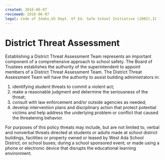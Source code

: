 ```yaml
---
created: 2016-06-07
reviewed: 2016-06-07
legal: Code of Idaho,US Dept. Of Ed. Safe School Initiative (2002),IC 18-901 Assault ---,# 0502.12 District Threat Assessment,threatening assault,IC 18-6710 Use of telephone to threaten,IC 18-7902 Malicious Harassment,IC 18-7905, 187906 Stalking,IC 18-3302I “Any person, including a student, who willfully threatens on school grounds by word or ac to use a,firearm or other deadly or dangerous weapon to do violence to any other person on school grounds is guilty of a,misdemeanor”.,IC 18-917 A Student Harassment—Intimidation--Bullying,IC 33-512 Governance of Schools,
---
```


# District Threat Assessment

Establishing a District Threat Assessment Team represents an important component of a comprehensive approach to school safety. The Board of Trustees establishes the authority of the superintendent to appoint members of a District Threat Assessment Team. The District Threat Assessment Team will have the authority to assist building administrators in:

1. identifying student threats to commit a violent act;
1. make a reasonable judgment and determine the seriousness of the threat;
1. consult with law enforcement and/or outside agencies as needed;
1. develop intervention plans and disciplinary action that protect potential victims and help address the underlying problem or conflict that caused the threatening behavior.

For purposes of this policy threats may include, but are not limited to, verbal and nonverbal threats directed at students or adults made at school district buildings, facilities or property owned or leased by West Ada School District; on school buses; during a school sponsored event; or made using a phone or electronic device that disrupts the educational learning environment.
